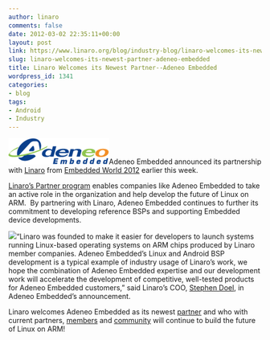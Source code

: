 ```yaml
---
author: linaro
comments: false
date: 2012-03-02 22:35:11+00:00
layout: post
link: https://www.linaro.org/blog/industry-blog/linaro-welcomes-its-newest-partner-adeneo-embedded/
slug: linaro-welcomes-its-newest-partner-adeneo-embedded
title: Linaro Welcomes its Newest Partner--Adeneo Embedded
wordpress_id: 1341
categories:
- blog
tags:
- Android
- Industry
---
```


[](http://www.adeneo-embedded.com/en/About-Us/News/Partnership-with-Linaro)[![](/assets/blog/thumb_Adeneo-embedded.png)](/assets/blog/thumb_Adeneo-embedded.png)Adeneo Embedded announced its partnership with [Linaro](http://www.linaro.org/) from [Embedded World 2012](http://www.embedded-world.de/en/) earlier this week.

[Linaro’s Partner program](http://www.linaro.org/partners/) enables companies like Adeneo Embedded to take an active role in the organization and help develop the future of Linux on ARM.  By partnering with Linaro, Adeneo Embedded continues to further its commitment to developing reference BSPs and supporting Embedded device developments.

[![](/assets/blog/Untitled-21-300x145.jpg)](/assets/blog/Untitled-21.jpg)“Linaro was founded to make it easier for developers to launch systems running Linux-based operating systems on ARM chips produced by Linaro member companies. Adeneo Embedded’s Linux and Android BSP development is a typical example of industry usage of Linaro’s work, we hope the combination of Adeneo Embedded expertise and our development work will accelerate the development of competitive, well-tested products for Adeneo Embedded customers,” said Linaro’s COO, [Stephen Doel](http://www.linaro.org/about/meet-the-team/stephen-doel/), in Adeneo Embedded’s announcement.

Linaro welcomes Adeneo Embedded as its newest [partner](http://www.linaro.org/partners) and who with current partners, [members](http://www.linaro.org/members) and [community](http://www.linaro.org/engineering/getting-started/discuss) will continue to build the future of Linux on ARM!
